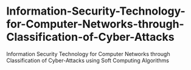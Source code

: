 # Information-Security-Technology-for-Computer-Networks-through-Classification-of-Cyber-Attacks
Information Security Technology for Computer Networks through Classification of Cyber-Attacks using Soft Computing Algorithms
